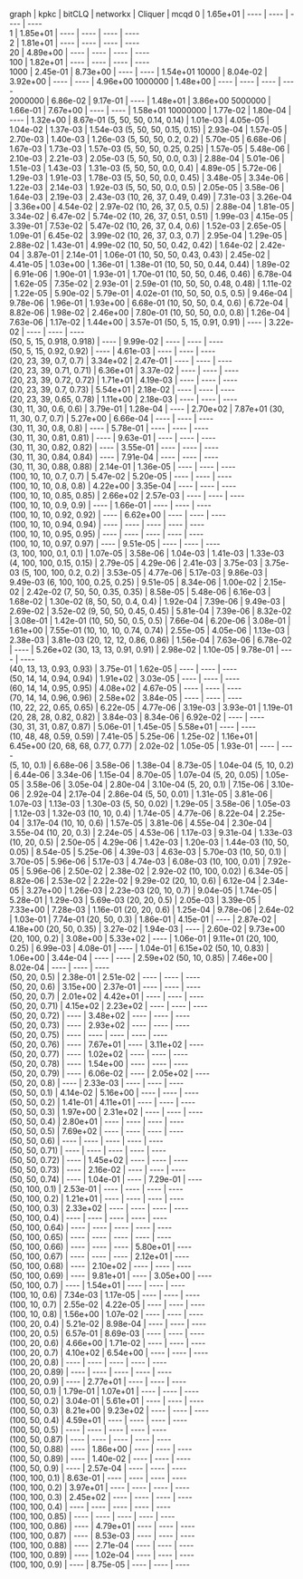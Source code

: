 graph                       | kpkc       | bitCLQ     | networkx   | Cliquer    | mcqd
0                           | 1.65e+01   | ----       | ----       | ----       | ----    
1                           | 1.85e+01   | ----       | ----       | ----       | ----    
2                           | 1.81e+01   | ----       | ----       | ----       | ----    
20                          | 4.89e+00   | ----       | ----       | ----       | ----    
100                         | 1.82e+01   | ----       | ----       | ----       | ----    
1000                        | 2.45e-01   | 8.73e+00   | ----       | ----       | 1.54e+01
10000                       | 8.04e-02   | 3.92e+00   | ----       | ----       | 4.96e+00
1000000                     | 1.48e+00   | ----       | ----       | ----       | ----    
2000000                     | 6.86e-02   | 9.17e-01   | ----       | 1.48e+01   | 3.86e+00
5000000                     | 1.66e-01   | 7.67e+00   | ----       | ----       | 1.58e+01
10000000                    | 1.77e-02   | 1.80e-04   | ----       | 1.32e+00   | 8.67e-01
(5, 50, 50, 0.14, 0.14)     | 1.01e-03   | 4.05e-05   | 1.04e-02   | 1.37e-03   | 1.54e-03
(5, 50, 50, 0.15, 0.15)     | 2.93e-04   | 1.57e-05   | 2.70e-03   | 1.40e-03   | 1.26e-03
(5, 50, 50, 0.2, 0.2)       | 5.70e-05   | 6.68e-06   | 1.67e-03   | 1.73e-03   | 1.57e-03
(5, 50, 50, 0.25, 0.25)     | 1.57e-05   | 5.48e-06   | 2.10e-03   | 2.21e-03   | 2.05e-03
(5, 50, 50, 0.0, 0.3)       | 2.88e-04   | 5.01e-06   | 1.51e-03   | 1.43e-03   | 1.31e-03
(5, 50, 50, 0.0, 0.4)       | 4.89e-05   | 5.72e-06   | 1.29e-03   | 1.91e-03   | 1.78e-03
(5, 50, 50, 0.0, 0.45)      | 3.48e-05   | 3.34e-06   | 1.22e-03   | 2.14e-03   | 1.92e-03
(5, 50, 50, 0.0, 0.5)       | 2.05e-05   | 3.58e-06   | 1.64e-03   | 2.19e-03   | 2.43e-03
(10, 26, 37, 0.49, 0.49)    | 7.31e-03   | 3.26e-04   | 3.36e+00   | 4.54e-02   | 2.97e-02
(10, 26, 37, 0.5, 0.5)      | 2.88e-04   | 1.81e-05   | 3.34e-02   | 6.47e-02   | 5.74e-02
(10, 26, 37, 0.51, 0.51)    | 1.99e-03   | 4.15e-05   | 3.39e-01   | 7.53e-02   | 5.47e-02
(10, 26, 37, 0.4, 0.6)      | 1.52e-03   | 2.65e-05   | 1.09e-01   | 6.45e-02   | 3.99e-02
(10, 26, 37, 0.3, 0.7)      | 2.95e-04   | 1.29e-05   | 2.88e-02   | 1.43e-01   | 4.99e-02
(10, 50, 50, 0.42, 0.42)    | 1.64e-02   | 2.42e-04   | 3.87e-01   | 2.14e-01   | 1.06e-01
(10, 50, 50, 0.43, 0.43)    | 2.45e-02   | 4.41e-05   | 1.03e+00   | 1.36e-01   | 1.38e-01
(10, 50, 50, 0.44, 0.44)    | 1.89e-02   | 6.91e-06   | 1.90e-01   | 1.93e-01   | 1.70e-01
(10, 50, 50, 0.46, 0.46)    | 6.78e-04   | 1.62e-05   | 7.35e-02   | 2.93e-01   | 2.59e-01
(10, 50, 50, 0.48, 0.48)    | 1.11e-02   | 1.22e-05   | 5.90e-02   | 5.79e-01   | 4.02e-01
(10, 50, 50, 0.5, 0.5)      | 9.46e-04   | 9.78e-06   | 1.96e-01   | 1.93e+00   | 6.68e-01
(10, 50, 50, 0.4, 0.6)      | 6.72e-04   | 8.82e-06   | 1.98e-02   | 2.46e+00   | 7.80e-01
(10, 50, 50, 0.0, 0.8)      | 1.26e-04   | 7.63e-06   | 1.17e-02   | 1.44e+00   | 3.57e-01
(50, 5, 15, 0.91, 0.91)     | ----       | 3.22e-02   | ----       | ----       | ----    
(50, 5, 15, 0.918, 0.918)   | ----       | 9.99e-02   | ----       | ----       | ----    
(50, 5, 15, 0.92, 0.92)     | ----       | 4.61e-03   | ----       | ----       | ----    
(20, 23, 39, 0.7, 0.7)      | 3.34e+02   | 2.47e-01   | ----       | ----       | ----    
(20, 23, 39, 0.71, 0.71)    | 6.36e+01   | 3.37e-02   | ----       | ----       | ----    
(20, 23, 39, 0.72, 0.72)    | 1.71e+01   | 4.19e-03   | ----       | ----       | ----    
(20, 23, 39, 0.7, 0.73)     | 5.54e+01   | 2.18e-02   | ----       | ----       | ----    
(20, 23, 39, 0.65, 0.78)    | 1.11e+00   | 2.18e-03   | ----       | ----       | ----    
(30, 11, 30, 0.6, 0.6)      | 3.79e-01   | 1.28e-04   | ----       | 2.70e+02   | 7.87e+01
(30, 11, 30, 0.7, 0.7)      | 5.27e+00   | 6.66e-04   | ----       | ----       | ----    
(30, 11, 30, 0.8, 0.8)      | ----       | 5.78e-01   | ----       | ----       | ----    
(30, 11, 30, 0.81, 0.81)    | ----       | 9.63e-01   | ----       | ----       | ----    
(30, 11, 30, 0.82, 0.82)    | ----       | 3.55e-01   | ----       | ----       | ----    
(30, 11, 30, 0.84, 0.84)    | ----       | 7.91e-04   | ----       | ----       | ----    
(30, 11, 30, 0.88, 0.88)    | 2.14e-01   | 1.36e-05   | ----       | ----       | ----    
(100, 10, 10, 0.7, 0.7)     | 5.47e-02   | 5.20e-05   | ----       | ----       | ----    
(100, 10, 10, 0.8, 0.8)     | 4.22e+00   | 3.35e-04   | ----       | ----       | ----    
(100, 10, 10, 0.85, 0.85)   | 2.66e+02   | 2.57e-03   | ----       | ----       | ----    
(100, 10, 10, 0.9, 0.9)     | ----       | 1.66e-01   | ----       | ----       | ----    
(100, 10, 10, 0.92, 0.92)   | ----       | 6.62e+00   | ----       | ----       | ----    
(100, 10, 10, 0.94, 0.94)   | ----       | ----       | ----       | ----       | ----    
(100, 10, 10, 0.95, 0.95)   | ----       | ----       | ----       | ----       | ----    
(100, 10, 10, 0.97, 0.97)   | ----       | 9.51e-05   | ----       | ----       | ----    
(3, 100, 100, 0.1, 0.1)     | 1.07e-05   | 3.58e-06   | 1.04e-03   | 1.41e-03   | 1.33e-03
(4, 100, 100, 0.15, 0.15)   | 2.79e-05   | 4.29e-06   | 2.41e-03   | 3.75e-03   | 3.75e-03
(5, 100, 100, 0.2, 0.2)     | 3.53e-05   | 4.77e-06   | 5.17e-03   | 9.86e-03   | 9.49e-03
(6, 100, 100, 0.25, 0.25)   | 9.51e-05   | 8.34e-06   | 1.00e-02   | 2.15e-02   | 2.42e-02
(7, 50, 50, 0.35, 0.35)     | 8.58e-05   | 5.48e-06   | 6.16e-03   | 1.68e-02   | 1.30e-02
(8, 50, 50, 0.4, 0.4)       | 1.92e-04   | 7.39e-06   | 9.49e-03   | 2.69e-02   | 3.52e-02
(9, 50, 50, 0.45, 0.45)     | 5.81e-04   | 7.39e-06   | 8.32e-02   | 3.08e-01   | 1.42e-01
(10, 50, 50, 0.5, 0.5)      | 7.66e-04   | 6.20e-06   | 3.08e-01   | 1.61e+00   | 7.55e-01
(10, 10, 10, 0.74, 0.74)    | 2.55e-05   | 4.05e-06   | 1.13e-03   | 2.38e-03   | 3.81e-03
(20, 12, 12, 0.86, 0.86)    | 1.56e-04   | 7.63e-06   | 6.78e-02   | ----       | 5.26e+02
(30, 13, 13, 0.91, 0.91)    | 2.98e-02   | 1.10e-05   | 9.78e-01   | ----       | ----    
(40, 13, 13, 0.93, 0.93)    | 3.75e-01   | 1.62e-05   | ----       | ----       | ----    
(50, 14, 14, 0.94, 0.94)    | 1.91e+02   | 3.03e-05   | ----       | ----       | ----    
(60, 14, 14, 0.95, 0.95)    | 4.08e+02   | 4.67e-05   | ----       | ----       | ----    
(70, 14, 14, 0.96, 0.96)    | 2.58e+02   | 3.84e-05   | ----       | ----       | ----    
(10, 22, 22, 0.65, 0.65)    | 6.22e-05   | 4.77e-06   | 3.19e-03   | 3.93e-01   | 1.19e-01
(20, 28, 28, 0.82, 0.82)    | 3.84e-03   | 8.34e-06   | 6.92e-02   | ----       | ----    
(30, 31, 31, 0.87, 0.87)    | 5.06e-01   | 1.45e-05   | 5.58e+01   | ----       | ----    
(10, 48, 48, 0.59, 0.59)    | 7.41e-05   | 5.25e-06   | 1.25e-02   | 1.16e+01   | 6.45e+00
(20, 68, 68, 0.77, 0.77)    | 2.02e-02   | 1.05e-05   | 1.93e-01   | ----       | ----    
(5, 10, 0.1)                | 6.68e-06   | 3.58e-06   | 1.38e-04   | 8.73e-05   | 1.04e-04
(5, 10, 0.2)                | 6.44e-06   | 3.34e-06   | 1.15e-04   | 8.70e-05   | 1.07e-04
(5, 20, 0.05)               | 1.05e-05   | 3.58e-06   | 3.05e-04   | 2.80e-04   | 3.10e-04
(5, 20, 0.1)                | 7.15e-06   | 3.10e-06   | 2.92e-04   | 2.17e-04   | 2.86e-04
(5, 50, 0.01)               | 1.31e-05   | 3.81e-06   | 1.07e-03   | 1.13e-03   | 1.30e-03
(5, 50, 0.02)               | 1.29e-05   | 3.58e-06   | 1.05e-03   | 1.12e-03   | 1.32e-03
(10, 10, 0.4)               | 1.74e-05   | 4.77e-06   | 8.22e-04   | 2.25e-04   | 3.17e-04
(10, 10, 0.6)               | 1.57e-05   | 3.81e-06   | 4.55e-04   | 2.30e-04   | 3.55e-04
(10, 20, 0.3)               | 2.24e-05   | 4.53e-06   | 1.17e-03   | 9.31e-04   | 1.33e-03
(10, 20, 0.5)               | 2.50e-05   | 4.29e-06   | 1.42e-03   | 1.20e-03   | 1.44e-03
(10, 50, 0.05)              | 8.54e-05   | 5.25e-06   | 4.39e-03   | 4.63e-03   | 5.70e-03
(10, 50, 0.1)               | 3.70e-05   | 5.96e-06   | 5.17e-03   | 4.74e-03   | 6.08e-03
(10, 100, 0.01)             | 7.92e-05   | 5.96e-06   | 2.50e-02   | 2.38e-02   | 2.92e-02
(10, 100, 0.02)             | 6.34e-05   | 8.82e-06   | 2.53e-02   | 2.22e-02   | 9.29e-02
(20, 10, 0.6)               | 6.12e-04   | 2.34e-05   | 3.27e+00   | 1.26e-03   | 2.23e-03
(20, 10, 0.7)               | 9.04e-05   | 1.74e-05   | 5.28e-01   | 1.29e-03   | 5.69e-03
(20, 20, 0.5)               | 2.05e-03   | 3.39e-05   | 7.33e+00   | 7.28e-03   | 1.16e-01
(20, 20, 0.6)               | 1.25e-04   | 9.78e-06   | 2.64e-02   | 1.03e-01   | 7.74e-01
(20, 50, 0.3)               | 1.86e-01   | 4.15e-01   | ----       | 2.87e-02   | 4.18e+00
(20, 50, 0.35)              | 3.27e-02   | 1.94e-03   | ----       | 2.60e-02   | 9.73e+00
(20, 100, 0.2)              | 3.08e+00   | 5.33e+02   | ----       | 1.06e-01   | 9.11e+01
(20, 100, 0.25)             | 6.99e-03   | 4.08e-01   | ----       | 1.04e-01   | 6.15e+02
(50, 10, 0.83)              | 1.06e+00   | 3.44e-04   | ----       | ----       | 2.59e+02
(50, 10, 0.85)              | 7.46e+00   | 8.02e-04   | ----       | ----       | ----    
(50, 20, 0.5)               | 2.38e-01   | 2.51e-02   | ----       | ----       | ----    
(50, 20, 0.6)               | 3.15e+00   | 2.37e-01   | ----       | ----       | ----    
(50, 20, 0.7)               | 2.01e+02   | 4.42e+01   | ----       | ----       | ----    
(50, 20, 0.71)              | 4.15e+02   | 2.23e+02   | ----       | ----       | ----    
(50, 20, 0.72)              | ----       | 3.48e+02   | ----       | ----       | ----    
(50, 20, 0.73)              | ----       | 2.93e+02   | ----       | ----       | ----    
(50, 20, 0.75)              | ----       | ----       | ----       | ----       | ----    
(50, 20, 0.76)              | ----       | 7.67e+01   | ----       | 3.11e+02   | ----    
(50, 20, 0.77)              | ----       | 1.02e+02   | ----       | ----       | ----    
(50, 20, 0.78)              | ----       | 1.54e+00   | ----       | ----       | ----    
(50, 20, 0.79)              | ----       | 6.06e-02   | ----       | 2.05e+02   | ----    
(50, 20, 0.8)               | ----       | 2.33e-03   | ----       | ----       | ----    
(50, 50, 0.1)               | 4.14e-02   | 5.16e+00   | ----       | ----       | ----    
(50, 50, 0.2)               | 1.41e-01   | 4.11e+01   | ----       | ----       | ----    
(50, 50, 0.3)               | 1.97e+00   | 2.31e+02   | ----       | ----       | ----    
(50, 50, 0.4)               | 2.80e+01   | ----       | ----       | ----       | ----    
(50, 50, 0.5)               | 7.69e+02   | ----       | ----       | ----       | ----    
(50, 50, 0.6)               | ----       | ----       | ----       | ----       | ----    
(50, 50, 0.71)              | ----       | ----       | ----       | ----       | ----    
(50, 50, 0.72)              | ----       | 1.45e+02   | ----       | ----       | ----    
(50, 50, 0.73)              | ----       | 2.16e-02   | ----       | ----       | ----    
(50, 50, 0.74)              | ----       | 1.04e-01   | ----       | 7.29e-01   | ----    
(50, 100, 0.1)              | 2.53e-01   | ----       | ----       | ----       | ----    
(50, 100, 0.2)              | 1.21e+01   | ----       | ----       | ----       | ----    
(50, 100, 0.3)              | 2.33e+02   | ----       | ----       | ----       | ----    
(50, 100, 0.4)              | ----       | ----       | ----       | ----       | ----    
(50, 100, 0.64)             | ----       | ----       | ----       | ----       | ----    
(50, 100, 0.65)             | ----       | ----       | ----       | ----       | ----    
(50, 100, 0.66)             | ----       | ----       | ----       | 5.80e+01   | ----    
(50, 100, 0.67)             | ----       | ----       | ----       | 2.12e+01   | ----    
(50, 100, 0.68)             | ----       | 2.10e+02   | ----       | ----       | ----    
(50, 100, 0.69)             | ----       | 9.81e+01   | ----       | 3.05e+00   | ----    
(50, 100, 0.7)              | ----       | 1.54e+01   | ----       | ----       | ----    
(100, 10, 0.6)              | 7.34e-03   | 1.17e-05   | ----       | ----       | ----    
(100, 10, 0.7)              | 2.55e-02   | 4.22e-05   | ----       | ----       | ----    
(100, 10, 0.8)              | 1.56e+00   | 1.07e-02   | ----       | ----       | ----    
(100, 20, 0.4)              | 5.21e-02   | 8.98e-04   | ----       | ----       | ----    
(100, 20, 0.5)              | 6.57e-01   | 8.69e-03   | ----       | ----       | ----    
(100, 20, 0.6)              | 4.66e+00   | 1.71e-02   | ----       | ----       | ----    
(100, 20, 0.7)              | 4.10e+02   | 6.54e+00   | ----       | ----       | ----    
(100, 20, 0.8)              | ----       | ----       | ----       | ----       | ----    
(100, 20, 0.89)             | ----       | ----       | ----       | ----       | ----    
(100, 20, 0.9)              | ----       | 2.77e+01   | ----       | ----       | ----    
(100, 50, 0.1)              | 1.79e-01   | 1.07e+01   | ----       | ----       | ----    
(100, 50, 0.2)              | 3.04e-01   | 5.61e+01   | ----       | ----       | ----    
(100, 50, 0.3)              | 8.21e+00   | 9.23e+02   | ----       | ----       | ----    
(100, 50, 0.4)              | 4.59e+01   | ----       | ----       | ----       | ----    
(100, 50, 0.5)              | ----       | ----       | ----       | ----       | ----    
(100, 50, 0.87)             | ----       | ----       | ----       | ----       | ----    
(100, 50, 0.88)             | ----       | 1.86e+00   | ----       | ----       | ----    
(100, 50, 0.89)             | ----       | 1.40e-02   | ----       | ----       | ----    
(100, 50, 0.9)              | ----       | 2.57e-04   | ----       | ----       | ----    
(100, 100, 0.1)             | 8.63e-01   | ----       | ----       | ----       | ----    
(100, 100, 0.2)             | 3.97e+01   | ----       | ----       | ----       | ----    
(100, 100, 0.3)             | 2.45e+02   | ----       | ----       | ----       | ----    
(100, 100, 0.4)             | ----       | ----       | ----       | ----       | ----    
(100, 100, 0.85)            | ----       | ----       | ----       | ----       | ----    
(100, 100, 0.86)            | ----       | 4.79e+01   | ----       | ----       | ----    
(100, 100, 0.87)            | ----       | 8.53e-03   | ----       | ----       | ----    
(100, 100, 0.88)            | ----       | 2.71e-04   | ----       | ----       | ----    
(100, 100, 0.89)            | ----       | 1.02e-04   | ----       | ----       | ----    
(100, 100, 0.9)             | ----       | 8.75e-05   | ----       | ----       | ----    
